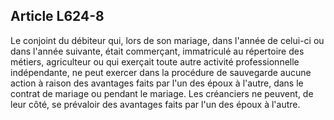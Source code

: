 Article L624-8
----
Le conjoint du débiteur qui, lors de son mariage, dans l'année de celui-ci ou
dans l'année suivante, était commerçant, immatriculé au répertoire des métiers,
agriculteur ou qui exerçait toute autre activité professionnelle indépendante,
ne peut exercer dans la procédure de sauvegarde aucune action à raison des
avantages faits par l'un des époux à l'autre, dans le contrat de mariage ou
pendant le mariage. Les créanciers ne peuvent, de leur côté, se prévaloir des
avantages faits par l'un des époux à l'autre.

